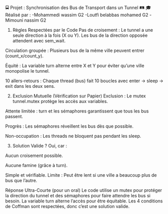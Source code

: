 🚍 Projet : Synchronisation des Bus de Transport dans un Tunnel 🛤️
🎓 Réalisé par :
-Mohammedi wassim          G2
-Loutfi belabbas mohamed   G2
-Mimouni nassim            G2






1. Règles Respectées par le Code
Pas de croisement :
Le tunnel a une seule direction à la fois (X ou Y). Les bus de la direction opposée attendent avec sem_wait.

Circulation groupée :
Plusieurs bus de la même ville peuvent entrer (count_x/count_y).

Équité :
La variable turn alterne entre X et Y pour éviter qu’une ville monopolise le tunnel.

10 allers-retours :
Chaque thread (bus) fait 10 boucles avec enter → sleep → exit dans les deux sens.

2. Exclusion Mutuelle (Vérification sur Papier)
Exclusion : Le mutex tunnel.mutex protège les accès aux variables.

Attente limitée : turn et les sémaphores garantissent que tous les bus passent.

Progrès : Les sémaphores réveillent les bus dès que possible.

Non-occupation : Les threads ne bloquent pas pendant les sleep.

3. Solution Valide ?
Oui, car :

Aucun croisement possible.

Aucune famine (grâce à turn).

Simple et vérifiable.
Limite : Peut être lent si une ville a beaucoup plus de bus que l’autre.

Réponse Ultra-Courte (pour un oral)
 Le code utilise un mutex pour protéger la direction du tunnel et des sémaphores pour faire attendre les bus si besoin. La variable turn alterne l’accès pour être équitable. Les 4 conditions de Coffman sont respectées, donc c’est une solution valide. 